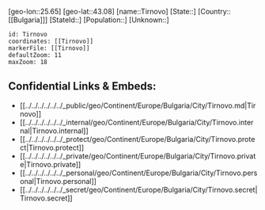 ﻿---
location: [43.08,25.65]
mapzoom: [7,12] 
mapmarker: city 
type: City
tags:
- geo/City


SpocWebEntityId: 34883
isDeleted: false
confidential: public

---
[geo-lon::25.65]
[geo-lat::43.08]
[name::Tirnovo]
[State::]
[Country::[[Bulgaria]]]
[StateId::]
[Population::]
[Unknown::]


```leaflet
id: Tirnovo
coordinates: [[Tirnovo]]
markerFile: [[Tirnovo]]
defaultZoom: 11 
maxZoom: 18
```


## Confidential Links & Embeds: 
- [[../../../../../../_public/geo/Continent/Europe/Bulgaria/City/Tirnovo.md|Tirnovo]] 
- [[../../../../../../_internal/geo/Continent/Europe/Bulgaria/City/Tirnovo.internal|Tirnovo.internal]] 
- [[../../../../../../_protect/geo/Continent/Europe/Bulgaria/City/Tirnovo.protect|Tirnovo.protect]] 
- [[../../../../../../_private/geo/Continent/Europe/Bulgaria/City/Tirnovo.private|Tirnovo.private]] 
- [[../../../../../../_personal/geo/Continent/Europe/Bulgaria/City/Tirnovo.personal|Tirnovo.personal]] 
- [[../../../../../../_secret/geo/Continent/Europe/Bulgaria/City/Tirnovo.secret|Tirnovo.secret]] 
